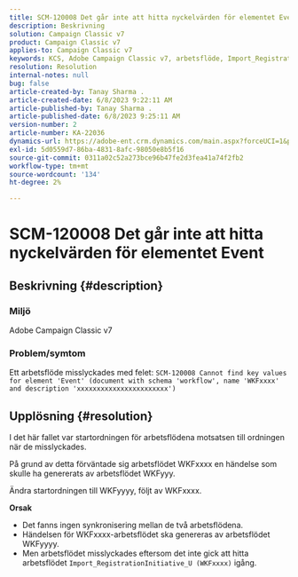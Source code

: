 ```yaml
---
title: SCM-120008 Det går inte att hitta nyckelvärden för elementet Event
description: Beskrivning
solution: Campaign Classic v7
product: Campaign Classic v7
applies-to: Campaign Classic v7
keywords: KCS, Adobe Campaign Classic v7, arbetsflöde, Import_RegistrationInitiative_U, fel, felsökning, ACC, find, key values, SCM-120008
resolution: Resolution
internal-notes: null
bug: false
article-created-by: Tanay Sharma .
article-created-date: 6/8/2023 9:22:11 AM
article-published-by: Tanay Sharma .
article-published-date: 6/8/2023 9:25:11 AM
version-number: 2
article-number: KA-22036
dynamics-url: https://adobe-ent.crm.dynamics.com/main.aspx?forceUCI=1&pagetype=entityrecord&etn=knowledgearticle&id=1f331af2-dd05-ee11-8f6e-6045bd006b3d
exl-id: 5d0559d7-86ba-4831-8afc-98050e8b5f16
source-git-commit: 0311a02c52a273bce96b47fe2d3fea41a74f2fb2
workflow-type: tm+mt
source-wordcount: '134'
ht-degree: 2%

---
```


# SCM-120008 Det går inte att hitta nyckelvärden för elementet Event

## Beskrivning {#description}


### <b>Miljö</b>

Adobe Campaign Classic v7



### <b>Problem/symtom</b>

Ett arbetsflöde misslyckades med felet:
`SCM-120008 Cannot find key values for element 'Event' (document with schema 'workflow', name 'WKFxxxx' and description 'xxxxxxxxxxxxxxxxxxxxxxx')`

## Upplösning {#resolution}


I det här fallet var startordningen för arbetsflödena motsatsen till ordningen när de misslyckades.

På grund av detta förväntade sig arbetsflödet WKFxxxx en händelse som skulle ha genererats av arbetsflödet WKFyyy.

Ändra startordningen till WKFyyyy, följt av WKFxxxx.

<b>Orsak</b>

- Det fanns ingen synkronisering mellan de två arbetsflödena.
- Händelsen för WKFxxxx-arbetsflödet ska genereras av arbetsflödet WKFyyyy.
- Men arbetsflödet misslyckades eftersom det inte gick att hitta arbetsflödet `Import_RegistrationInitiative_U (WKFxxxx)` igång.
